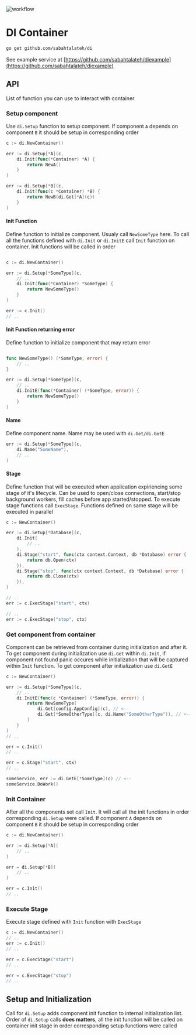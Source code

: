![workflow](https://github.com/sabahtalateh/di/actions/workflows/go.yml/badge.svg)

# DI Container

```sh
go get github.com/sabahtalateh/di
```

See example service at [https://github.com/sabahtalateh/diexample](https://github.com/sabahtalateh/diexample)

## API

List of function you can use to interact with container

### Setup component

Use `di.Setup` function to setup component. If component `A` depends on component `B` it should be setup in corresponding order

```go
c := di.NewContainer()

err := di.Setup[*A](c, 
    di.Init(func(*Container) *A) {
        return NewA()
    }
)

err := di.Setup[*B](c, 
    di.Init(func(c *Container) *B) {
        return NewB(di.Get[*A](c))
    }
)
```

#### Init Function

Define function to initialize component. Usualy call `NewSomeType` here. To call all the functions defined with `di.Init` or `di.InitE` call `Init` function on container. Init functions will be called in order
```go

c := di.NewContainer()

err := di.Setup[*SomeType](c,
    // ..
    di.Init(func(*Container) *SomeType) {
        return NewSomeType()
    }
)

err := c.Init()
// ..

```

#### Init Function returning error

Define function to initialize component that may return error

```go

func NewSomeType() (*SomeType, error) {
    // ..
}

err := di.Setup[*SomeType](c,
    // ..
    di.InitE(func(*Container) (*SomeType, error)) {
        return NewSomeType()
    }
)
```

#### Name

Define component name. Name may be used with `di.Get/di.GetE`

```go
err := di.Setup[*SomeType](c,
    di.Name("SomeName"),
    // ..
)
```

#### Stage

Define function that will be executed when application expiriencing some stage of it's lifecycle. Can be used to open/close connections, start/stop background workers, fill caches before app started/stopped. To execute stage functions call `ExecStage`. Functions defined on same stage will be executed in parallel

```go
c := NewContainer()

err := di.Setup[*Database](c,
    di.Init(
        // ..
    ),
    di.Stage("start", func(ctx context.Context, db *Database) error {
        return db.Open(ctx)
    }),
    di.Stage("stop", func(ctx context.Context, db *Database) error {
        return db.Close(ctx)
    }),
)

// ..
err := c.ExecStage("start", ctx)

// ..
err := c.ExecStage("stop", ctx)
```

### Get component from container

Component can be retrieved from container during initialization and after it. To get component during initialization use `di.Get` within `di.Init`, if component not found panic occures while initialization that will be captured within `Init` function. To get component after initialization use `di.GetE`

```go
c := NewContainer()

err := di.Setup[*SomeType](c,
    // ..
    di.InitE(func(c *Container) (*SomeType, error)) {
        return NewSomeType(
            di.Get[config.AppConfig](c), // <--
            di.Get[*SomeOtherType](c, di.Name("SomeOtherType")), // <--
        )
    }
)
// ..

err = c.Init()
// ..

err = c.Stage("start", ctx)
// ..

someService, err := di.GetE[*SomeType](c) // <--
someService.DoWork()
```

### Init Container

After all the components set call `Init`. It will call all the init functions in order corresponding `di.Setup` were called. If component `A` depends on component `B` it should be setup in corresponding order

```go
c := di.NewContainer()

err := di.Setup[*A](
    // ..
)

err = di.Setup[*B](
    // ..
)

err = c.Init()
// ..
```

### Execute Stage

Execute stage defined with `Init` function with `ExecStage`

```go
c := di.NewContainer()
// ..
err := c.Init()
// ..

err = c.ExecStage("start")
// ..

err = c.ExecStage("stop")
// ..
```

## Setup and Initialization

Call for `di.Setup` adds component init function to internal initialization list. Order of `di.Setup` calls **does matters**, all the init function will be called on container init stage in order corresponding setup functions were called
